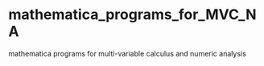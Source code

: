 # mathematica_programs_for_MVC_NA
mathematica programs for multi-variable calculus and numeric analysis
